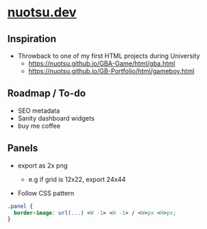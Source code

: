 # [nuotsu.dev](https://nuotsu.dev)

## Inspiration

- Throwback to one of my first HTML projects during University
  - https://nuotsu.github.io/GBA-Game/html/gba.html
  - https://nuotsu.github.io/GB-Portfolio/html/gameboy.html

## Roadmap / To-do

- SEO metadata
- Sanity dashboard widgets
- buy me coffee

## Panels

- export as 2x png

  - e.g if grid is 12x22, export 24x44

- Follow CSS pattern

```css
.panel {
  border-image: url(...) <W -1> <H -1> / <W>px <H>px;
}
```
